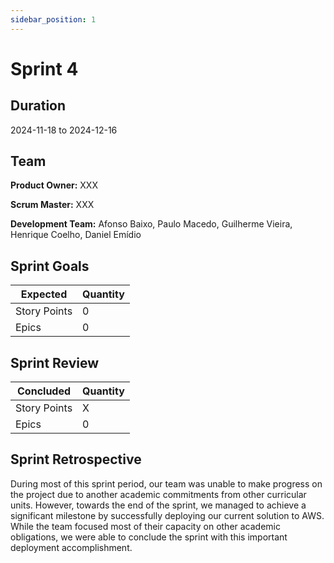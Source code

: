 ```yaml
---
sidebar_position: 1
---
```


# Sprint 4

## Duration

2024-11-18 to 2024-12-16

## Team

**Product Owner:** XXX

**Scrum Master:** XXX

**Development Team:** Afonso Baixo, Paulo Macedo, Guilherme Vieira, Henrique Coelho, Daniel Emídio

## Sprint Goals

|   Expected   | Quantity |
|--------------|----------|
| Story Points | 0        |
| Epics        | 0        |

## Sprint Review

|   Concluded   | Quantity |
|---------------|----------|
| Story Points  | X        |
| Epics         | 0        |

## Sprint Retrospective

During most of this sprint period, our team was unable to make progress on the project due to another academic commitments from other curricular units. However, towards the end of the sprint, we managed to achieve a significant milestone by successfully deploying our current solution to AWS. While the team focused most of their capacity on other academic obligations, we were able to conclude the sprint with this important deployment accomplishment.
